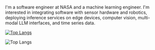I'm a software engineer at NASA and a machine learning engineer.  I'm interested in integrating software with sensor hardware and robotics, deploying inference services on edge devices, computer vision, multi-modal LLM interfaces, and time series data.  

[![Top Langs](https://github-readme-stats.vercel.app/api/top-langs/?username=demelere)](https://github.com/demelere/github-readme-stats)

![Top Langs](https://github-readme-stats.vercel.app/api/top-langs/?username=demelere&hide=css,html&langs_count=8)
